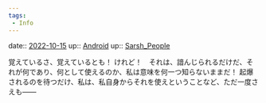 ```yaml
---
tags:
 - Info
---
```


date:: [2022-10-15](Daily_Note/2022-10-15.md)
up:: [Android](Android.md)
up:: [Sarsh_People](../Bar/Novel/Nacaria/Sarsh_People.md)

覚えているさ、覚えているとも！
けれど！　それは、諳んじられるだけだ、それが何であり、何として使えるのか、私は意味を何一つ知らないままだ！
起爆されるのを待つだけ、私は、私自身からそれを使えということなど、ただ一度さえも――